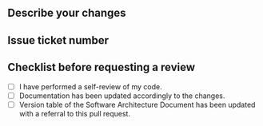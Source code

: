 ## Describe your changes

## Issue ticket number

## Checklist before requesting a review
- [ ] I have performed a self-review of my code.
- [ ] Documentation has been updated accordingly to the changes.
- [ ] Version table of the Software Architecture Document has been updated with a referral to this pull request.
